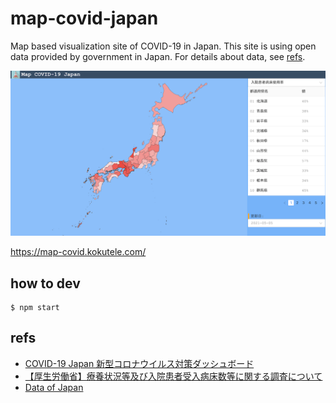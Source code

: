 # map-covid-japan

Map based visualization site of COVID-19 in Japan. This site is using open data provided by government in Japan. For details about data, see [refs](#refs).

![image](./public/og_image.png)

https://map-covid.kokutele.com/

## how to dev

```
$ npm start
```

## refs

* [COVID-19 Japan 新型コロナウイルス対策ダッシュボード](https://www.stopcovid19.jp/)
* [【厚生労働省】療養状況等及び入院患者受入病床数等に関する調査について](https://www.mhlw.go.jp/stf/seisakunitsuite/newpage_00023.html)
* [Data of Japan](https://github.com/dataofjapan/land)
